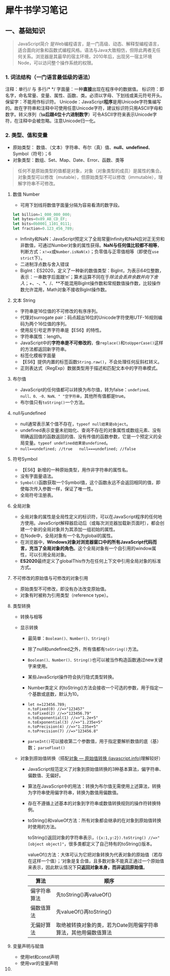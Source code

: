 # 犀牛书学习笔记
## 一、基础知识
> JavaScript简介
> 是Web编程语言，是一门高级、动态、解释型编程语言，适合面向对象和函数式编程风格。语法与Java大致相仿，但除此两者无任何关系。浏览器是其最早的宿主环境，2010年后，出现另一宿主环境Node，可以访问整个操作系统的权限。

### 1. 词法结构（一门语言最低级的语法）
注释：单行// 与 多行/* */
字面量：一种**直接**出现在程序中的数据值。
标识符：即名字，命名常量、变量、属性、函数、类。必须以字母、下划线或美元符号开头。
保留字：不能用作标识符。
Unicode：JavaScript**程序**是用Unicode字符集编写的。故在字符串和注释中可使用任意Unicode字符，建议标识符只用ASCII字母和数字。转义序列（**\u后跟4位十六进制数字**）可令ASCII字符来表示Unicode字符，在注释中会被忽略。注意Unicode归一化。

### 2. 类型、值和变量
* 原始类型： 数值、（文本）字符串、布尔（真）值、**null、undefined**、Symbol（符号）；6
* 对象类型：数组、Set、Map、Date、Error、函数、类等
>任何不是原始类型的值都是对象，对象（对象类型的成员）是属性的集合。对象类型可以修改（mutable），但原始类型不可以修改（immutable），理解字符串不可修改。
>

1. 数值 Number
	* 可用下划线将数值字面量分隔为容易看清的数字段。
	```javascript
	let billion=1_000_000_000;
	let bytes=0x89_AB_CD_EF;
	let bits=0b0001_1101_0111;
	let fraction=0.123_456_789;
	```
	
	* Infinity和NaN：JavaScript预定义了全局常量Infinity和NaN应对正无穷和非数值，可通过Number对象的属性获得。**NaN与任何值比较都不相等**，判断方式：`x!=x`或`Number.isNaN(x)`；负零值与正零值相等（即使在`use strict`下）。
   * 二进制浮点数与舍入错误
	* BigInt：ES2020，定义了一种新的数值类型：BigInt，为表示64位整数，表示：一串数字后面跟‘n’；算术运算不同在于*除法会丢弃余数并向下舍入*；+、-、*、/、**不能混用BigInt操作数和常规数值操作数，比较操作数允许混用，Math对象不接收BigInt操作数。
	
2. 文本 String

   * 字符串是16位值的不可修改的有序序列。
   * 代理对surrogate pair：码点超出16位的Unicode字符使用UTF-16规则编码为两个16位值的序列。
   * 使用反引号定界字符串是【ES6】的特性。
   * 字符串属性：length。
   * JavaScript中的**字符串是不可修改的**，像`replace()`和`toUpperCase()`这样的方法都返回新字符串。
   * 标签化模板字面量
   * 【ES6】提供内置的标签函数`String.raw()`，不会处理任何反斜杠转义。
   * 正则表达式（RegExp）数据类型用于描述和匹配文本中的字符串模式。

3. 布尔值

   * JavaScript的任何值都可以转换为布尔值，转为false：`undefined、null、0、-0、NaN、" "空字符串`，其他所有值都是true。
   * 布尔值只有`toString()`一个方法。

4. null与undefined

   * null通常表示某个值不存在，`typeof null结果是object`。
   * undefined表示变量未初始化、查询不存在的对象属性或数组元素、没有明确返回值的函数返回的值、没有传值的函数参数，它是一个预定义的全局变量。`typeof undefined结果是undefined`。
   * `null==undefined; //true   null===undefined; //false`

5. 符号Symbol

   * 【ES6】新增的一种原始类型，用作非字符串的属性名。
   * 没有字面量语法。
   * `Symbol()`函数获取一个Symbol值，这个函数永远不会返回相同的值，即使每次传入参数一样，保证了唯一性。
   * 全局符号注册表。

6. 全局对象

   * 全局对象的属性是全局性定义的标识符，可以在JavaScript程序的任何地方使用。JavaScript解释器启动后（或每次浏览器加载新页面时），都会创建一个新的全局对象并为其添加一组初始的属性。
   * 在Node中，全局对象有一个名为global的属性。
   * 在浏览器中，**Windows对象对浏览器窗口中的所有JavaScript代码而言，充当了全局对象的角色**。这个全局对象有一个自引用的window属性，可以引用全局对象。
   * **ES2020**最终定义了globalThis作为在任何上下文中引用全局对象的标准方式。
   
7. 不可修改的原始值与可修改的对象引用

   * 原始类型不可修改，即没有办法改变原始值。
   * 对象有时被称为引用类型（reference type）。

8. 类型转换

   * 转换与相等

   * 显示转换

     * 最简单：`Boolean()、Number()、String()`

     * 除了null和undefined之外，所有值都有`toString()`方法。

     * `Boolean()、Number()、String()`也可以被当作构造函数通过new关键字来使用。

     * 某些JavaScript操作符会执行隐式类型转换。

     * Number类定义 的toString()方法会接收一个可选的参数，用于指定一个基数或底数，默认为10。

     * ```
       let n=123456.789;
       n.toFixed(0) //=>"123457"
       n.toFixed(2) //=>"123456.79"
       n.toExponential(1) //=>"1.2e+5"
       n.toExponential(3) //=>"1.235e+5"
       n.toPrecision(4) //=>"1.235e+5"
       n.toPrecision(7) //=>"123456.8"
       ```

     * `parseInt()`可以接收第二个参数值，用于指定要解析数值的底（基）数；  `parseFloat()`

   * 对象到原始值转换（搭配[对象 — 原始值转换 (javascript.info)](https://zh.javascript.info/object-toprimitive)理解较好）
   
     * JavaScript规范定义了对象到原始值转换的3种基本算法，偏字符串、偏数值、无偏好。
   
     * 算法在JavaScript中的用法：转换为布尔值无需使用上述算法，转换为字符串使用偏字符串，转换为数值用偏数值。
   
     * 存在不遵循上述基本的对象到字符串或数值转换规则的操作符转换特例。
   
     * toString()和valueOf方法：所有对象都会继承的在对象到原始值转换时使用的方法。
   
       ​	toString()返回对象的字符串表示，`({x:1,y:2}).toString() //=>"[object object]"`，很多类都定义了自己特有的toString()版本。
   
       ​	valueOf()方法：大体可认为它把对象转换为代表对象的原始值（若存在这样一个值）；‘对象是复合值，且多数对象不能真正通过一个原始值来表示，因此默认情况下**只返回对象本身，而非返回原始值**。
       
       | 算法         | 顺序                                                         |
       | ------------ | ------------------------------------------------------------ |
       | 偏字符串算法 | 先toString()再valueOf()                                      |
       | 偏数值算法   | 先valueOf()再toString()                                      |
       | 无偏好算法   | 取绝被转换对象的类，若为Date则用偏字符串算法，其他用偏数值算法 |
   
9. 变量声明与赋值

   * 使用let和const声明
   * 使用var的变量声明

11. 